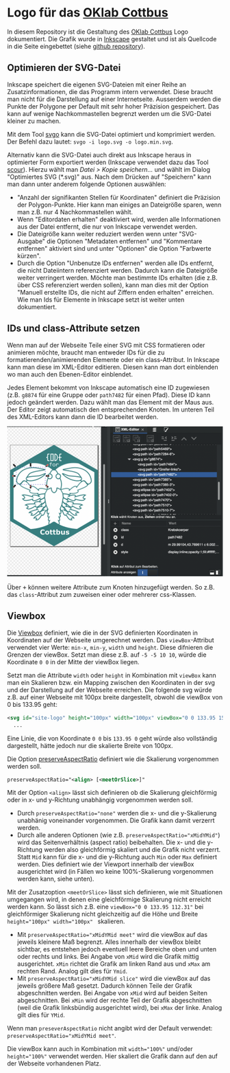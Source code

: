 # Logo für das [OKlab Cottbus](https://okdb.cd)

In diesem Repository ist die Gestaltung des [OKlab Cottbus](https://okdb.cd) Logo dokumentiert. Die Grafik wurde in [Inkscape](https://inkscape.org) gestaltet und ist als Quellcode in die Seite eingebettet (siehe [github repository](https://github.com/OK-Lab-Brandenburg/oklab-cottbus)).

## Optimieren der SVG-Datei

Inkscape speichert die eigenen SVG-Dateien mit einer Reihe an Zusatzinformationen, die das Programm intern verwendet. Diese braucht man nicht für die Darstellung auf einer Internetseite. Ausserdem werden die Punkte der Polygone per Default mit sehr hoher Präzision gespeichert. Das kann auf wenige Nachkommastellen begrenzt werden um die SVG-Datei kleiner zu machen.

Mit dem Tool [svgo](https://github.com/svg/svgo) kann die SVG-Datei optimiert und komprimiert werden. Der Befehl dazu lautet: `svgo -i logo.svg -o logo.min.svg`.

Alternativ kann die SVG-Datei auch direkt aus Inkscape heraus in optimierter Form exportiert werden (Inkscape verwendet dazu das Tool [scour](https://github.com/scour-project/scour)). Hierzu wählt man *Datei > Kopie speichern...* und wählt im Dialog "Optimiertes SVG (*.svg)" aus. Nach dem Drücken auf "Speichern" kann man dann unter anderem folgende Optionen auswählen:

- "Anzahl der signifikanten Stellen für Koordinaten" definiert die Präzision der Polygon-Punkte. Hier kann man einiges an Dateigröße sparen, wenn man z.B. nur 4 Nachkommastellen wählt.
- Wenn "Editordaten erhalten" deaktiviert wird, werden alle Informationen aus der Datei entfernt, die nur von Inkscape verwendet werden.
- Die Dateigröße kann weiter reduziert werden wenn unter "SVG-Ausgabe" die Optionen "Metadaten entfernen" und "Kommentare entfernen" aktiviert sind und unter "Optionen" die Option "Farbwerte kürzen".
- Durch die Option "Unbenutze IDs entfernen" werden alle IDs entfernt, die nicht Dateiintern referenziert werden. Dadurch kann die Dateigröße weiter verringert werden. Möchte man bestimmte IDs erhalten (die z.B. über CSS referenziert werden sollen), kann man dies mit der Option "Manuell erstellte IDs, die nicht auf Ziffern enden erhalten" erreichen. Wie man Ids für Elemente in Inkscape setzt ist weiter unten dokumentiert.

## IDs und class-Attribute setzen

Wenn man auf der Webseite Teile einer SVG mit CSS formatieren oder animieren möchte, braucht man entweder IDs für die zu formatierenden/animierenden Elemente oder ein class-Attribut. In Inkscape kann man diese im XML-Editor editieren. Diesen kann man dort einblenden wo man auch den Ebenen-Editor einblendet.

Jedes Element bekommt von Inkscape automatisch eine ID zugewiesen (z.B. `g8874` für eine Gruppe oder  `path7482` für einen Pfad). Diese ID kann jedoch geändert werden. Dazu wählt man das Element mit der Maus aus. Der Editor zeigt automatisch den entsprechenden Knoten. Im unteren Teil des XML-Editors kann dann die ID bearbeitet werden.

![XML-Editor](README-images/XML-Editor.png)

Über <kbd>+</kbd> können weitere Attribute zum Knoten hinzugefügt werden. So z.B. das `class`-Attribut zum zuweisen einer oder mehrerer css-Klassen. 

## Viewbox

Die [Viewbox](https://developer.mozilla.org/en-US/docs/Web/SVG/Attribute/viewBox) definiert, wie die in der SVG definierten Koordinaten in Koordinaten auf der Webseite umgerechnet werden. Das `viewBox`-Attribut verwendet vier Werte: `min-x`, `min-y`, `width` und `height`. Diese difnieren die Grenzen der viewBox. Setzt man diese z.B. auf `-5 -5 10 10`, würde die Koordinate `0 0` in der Mitte der viewBox liegen.

Setzt man die Attribute `width` oder `height` in Kombination mit `viewBox` kann man ein Skalieren bzw. ein Mapping zwischen den Koordinaten in der svg und der Darstellung auf der Webseite erreichen. Die folgende svg würde z.B. auf einer Webseite mit 100px breite dargestellt, obwohl die viewBox von 0 bis 133.95 geht:

```svg
<svg id="site-logo" height="100px" width="100px" viewBox="0 0 133.95 152.31" preserveAspectRatio="xMidYMid meet" xmlns="http://www.w3.org/2000/svg">
  ...
```

Eine Linie, die von Koordinate `0 0` bis `133.95 0` geht würde also vollständig dargestellt, hätte jedoch nur die skalierte Breite von 100px. 

Die Option [preserveAspectRatio](https://developer.mozilla.org/en-US/docs/Web/SVG/Attribute/preserveAspectRatio) definiert wie die Skalierung vorgenommen werden soll. 

```svg
preserveAspectRatio="<align> [<meetOrSlice>]"
```

Mit der Option `<align>` lässt sich definieren ob die Skalierung gleichförmig oder in x- und y-Richtung unabhängig vorgenommen werden soll. 

- Durch `preserveAspectRatio="none"` werden die x- und die y-Skalierung unabhänig voneinander vorgenommen. Die Grafik kann damit verzerrt werden.
- Durch alle anderen Optionen (wie z.B. `preserveAspectRatio="xMidYMid"`)  wird das Seitenverhältnis (aspect ratio) beibehalten. Die x- und die y-Richtung werden also gleichförmig skaliert und die Grafik nicht verzerrt. Statt `Mid` kann für die x- und die y-Richtung auch `Min` oder `Max` definiert werden. Dies definiert wie der Viewport innerhalb der viewBox ausgerichtet wird (in Fällen wo keine 100%-Skalierung vorgenommen werden kann, siehe unten).

Mit der Zusatzoption `<meetOrSlice>` lässt sich definieren, wie mit Situationen umgegangen wird, in denen eine gleichförmige Skalierung nicht erreicht werden kann. So lässt sich z.B. eine `viewBox="0 0 133.95 112.31"`  bei gleichförmiger Skalierung nicht gleichzeitig auf die Höhe und Breite `height="100px" width="100px" ` skalieren.

- Mit `preserveAspectRatio="xMidYMid meet"` wird die viewBox auf das jeweils kleinere Maß begrenzt. Alles innerhalb der viewBox bleibt sichtbar, es entstehen jedoch eventuell leere Bereiche oben und unten oder rechts und links. Bei Angabe von `xMid` wird die Grafik mittig ausgerichtet. `xMin` richtet die Grafik am linken Rand aus und `xMax` am rechten Rand. Analog gilt dies für `Ymid`. 
- Mit `preserveAspectRatio="xMidYMid slice"` wird die viewBox auf das jeweils größere Maß gesetzt. Dadurch können Teile der Grafik abgeschnitten werden. Bei Angabe von `xMid` wird auf beiden Seiten abgeschnitten. Bei `xMin` wird der rechte Teil der Grafik abgeschnitten (weil die Grafik linksbündig ausgerichtet wird), bei `xMax` der linke. Analog gilt dies für `YMid`.

Wenn man `preseverAspectRatio`  nicht angibt wird der Default verwendet: `preserveAspectRatio="xMidYMid meet"`.

Die viewBox kann auch in Kombination mit `width="100%"` und/oder `height="100%"`  verwendet werden. Hier skaliert die Grafik dann auf den auf der Webseite vorhandenen Platz.
